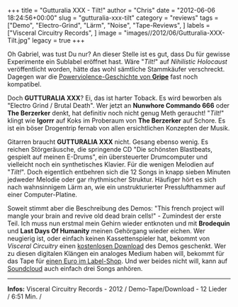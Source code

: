 +++
title = "Gutturalia XXX - Tilt!"
author = "Chris"
date = "2012-06-06 18:24:56+00:00"
slug = "gutturalia-xxx-tilt"
category = "reviews"
tags = ["Demo", "Electro-Grind", "Lärm", "Noise", "Tape-Reviews", ]
labels = ["Visceral Circuitry Records", ]
image = "images//2012/06/Gutturalia-XXX-Tilt.jpg"
legacy = true
+++

Oh Gabriel, was tust Du nur? An dieser Stelle ist es gut, dass Du für gewisse Experimente ein Sublabel eröffnet hast. Wäre "_Tilt!_" auf _Nihilistic Holocaust_ veröffentlicht worden, hätte das wohl sämtliche Stammkäufer verschreckt. Dagegen war die <a href="http://necroslaughter.de/2012/03/gripe-the-future-doesnt-need-you/" title="Gripe – The Future Doesn’t Need You">Powerviolence-Geschichte von **Gripe**</a> fast noch kompatibel.

Doch **GUTTURALIA XXX**? Ei, das ist harter Toback. Es wird beworben als "Electro Grind / Brutal Death". Wer jetzt an **Nunwhore Commando 666** oder **The Berzerker** denkt, hat definitiv noch nicht genug Meth geraucht! "_Tilt!_" klingt wie **Igorrr** auf Koks im Proberaum von **The Berzerker** auf Schore. Es ist ein böser Drogentrip fernab von allen ersichtlichen Konzepten der Musik.

Gitarren braucht **GUTTURALIA XXX** nicht. Gesang ebenso wenig. Es reichen Störgeräusche, die springende CD "Die schönsten Blastbeats, gespielt auf meinen E-Drums", ein übersteuerter Drumcomputer und vielleicht noch ein synthetisches Klavier. Für die wenigen Melodien auf "_Tilt!_". Doch eigentlich entbehren sich die 12 Songs in knapp sieben Minuten jedweder Melodie oder gar rhythmischer Struktur. Häufiger hört es sich nach wahnsinnigem Lärm an, wie ein unstrukturierter Presslufthammer auf einer Computer-Platine.

Soweit stimmt aber die Beschreibung des Demos: "This french project will mangle your brain and revive old dead brain cells!" - Zumindest der erste Teil. Ich muss nun erstmal mein Gehirn wieder entknoten und mit **Brodequin** und **Last Days Of Humanity** meinen Gehörgang wieder eichen. Wer neugierig ist, oder einfach keinen Kassettenspieler hat, bekommt von _Visceral Circuitry_ einen <a href="http://www.mediafire.com/?8zzidtagmw8i7h2">kostenlosen Download</a> des Demos geschenkt. Wer zu diesen digitalen Klängen ein analoges Medium haben will, bekommt für das Tape für <a href="http://visceralcircuitry.bigcartel.com/product/gutturalia-xxx-tilt-demo-tape">einen Euro im Label-Shop</a>. Und wer beides nicht will, kann auf <a href="http://soundcloud.com/gabrielglaukom/">Soundcloud</a> auch einfach drei Songs anhören.



---
**Infos:**
Visceral Circuitry Records - 2012 / 
Demo-Tape/Download - 12 Lieder / 6:51 Min. / 
